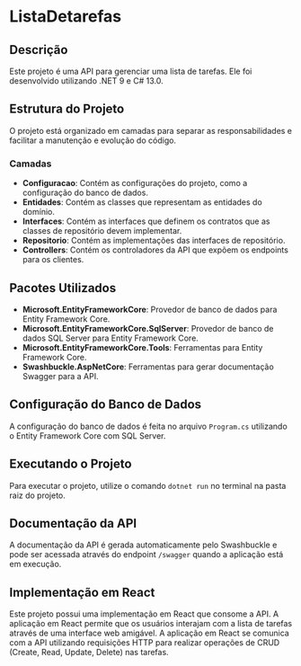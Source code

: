 # ListaDetarefas

## Descrição
Este projeto é uma API para gerenciar uma lista de tarefas. Ele foi desenvolvido utilizando .NET 9 e C# 13.0.

## Estrutura do Projeto
O projeto está organizado em camadas para separar as responsabilidades e facilitar a manutenção e evolução do código.

### Camadas
- **Configuracao**: Contém as configurações do projeto, como a configuração do banco de dados.
- **Entidades**: Contém as classes que representam as entidades do domínio.
- **Interfaces**: Contém as interfaces que definem os contratos que as classes de repositório devem implementar.
- **Repositorio**: Contém as implementações das interfaces de repositório.
- **Controllers**: Contém os controladores da API que expõem os endpoints para os clientes.

## Pacotes Utilizados
- **Microsoft.EntityFrameworkCore**: Provedor de banco de dados para Entity Framework Core.
- **Microsoft.EntityFrameworkCore.SqlServer**: Provedor de banco de dados SQL Server para Entity Framework Core.
- **Microsoft.EntityFrameworkCore.Tools**: Ferramentas para Entity Framework Core.
- **Swashbuckle.AspNetCore**: Ferramentas para gerar documentação Swagger para a API.

## Configuração do Banco de Dados
A configuração do banco de dados é feita no arquivo `Program.cs` utilizando o Entity Framework Core com SQL Server.
## Executando o Projeto
Para executar o projeto, utilize o comando `dotnet run` no terminal na pasta raiz do projeto.

## Documentação da API
A documentação da API é gerada automaticamente pelo Swashbuckle e pode ser acessada através do endpoint `/swagger` quando a aplicação está em execução.

## Implementação em React
Este projeto possui uma implementação em React que consome a API. A aplicação em React permite que os usuários interajam com a lista de tarefas através de uma interface web amigável. A aplicação em React se comunica com a API utilizando requisições HTTP para realizar operações de CRUD (Create, Read, Update, Delete) nas tarefas.
